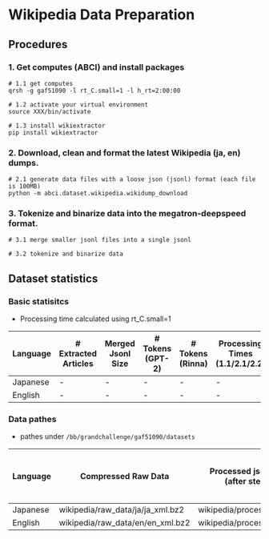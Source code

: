 
# Wikipedia Data Preparation
## Procedures
### 1. Get computes (ABCI) and install packages
```
# 1.1 get computes
qrsh -g gaf51090 -l rt_C.small=1 -l h_rt=2:00:00 

# 1.2 activate your virtual environment
source XXX/bin/activate

# 1.3 install wikiextractor
pip install wikiextractor
```

### 2. Download, clean and format the latest Wikipedia (ja, en) dumps.
```
# 2.1 generate data files with a loose json (jsonl) format (each file is 100MB)
python -m abci.dataset.wikipedia.wikidump_download
```

### 3. Tokenize and binarize data into the megatron-deepspeed format.
```
# 3.1 merge smaller jsonl files into a single jsonl

# 3.2 tokenize and binarize data
```

## Dataset statistics
### Basic statisitcs
- Processing time calculated using rt_C.small=1

| Language    | # Extracted Articles | Merged Jsonl Size | # Tokens (GPT-2) | # Tokens (Rinna)| Processing Times (1.1/2.1/2.2)|
| ----------- | ----------- | ----------- | ----------- | ----------- | ----------- |
| Japanese    | -           |-           |-           |-           |-           |
| English     | -           |-           |-           |-           |-           |

### Data pathes
- pathes under `/bb/grandchallenge/gaf51090/datasets`

| Language    | Compressed Raw Data | Processed jsonl files (after step 2) | Merged jsonl (after step 3.1) | Binarized Data (GPT-2) |  Binarized Data (Rinna)
| ----------- | ----------- | ----------- | ----------- | ----------- | ----------- |
| Japanese    | wikipedia/raw_data/ja/ja_xml.bz2|wikipedia/processed/ja/AA |-           |-           |-           |
| English     | wikipedia/raw_data/en/en_xml.bz2|wikipedia/processed/en/AA |-           |-           |-           |


